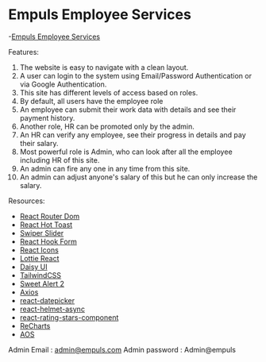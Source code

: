 # Empuls Employee Services

-[Empuls Employee Services](https://assignment-12-20a84.web.app)

Features:

1. The website is easy to navigate with a clean layout.
2. A user can login to the system using Email/Password Authentication or via Google Authentication.
3. This site has different levels of access based on roles.
4. By default, all users have the employee role
5. An employee can submit their work data with details and see their payment history.
6. Another role, HR can be promoted only by the admin.
7. An HR can verify any employee, see their progress in details and pay their salary.
8. Most powerful role is Admin, who can look after all the employee including HR of this site.
9. An admin can fire any one in any time from this site.
10. An admin can adjust anyone's salary of this but he can only increase the salary.




Resources:

- [React Router Dom](https://reactrouter.com/en/main)
- [React Hot Toast](https://react-hot-toast.com/)
- [Swiper Slider](https://swiperjs.com/react)
- [React Hook Form](https://swiperjs.com/react)
- [React Icons](https://react-icons.github.io/react-icons/)
- [Lottie React](https://lottiereact.com/)
- [Daisy UI](https://daisyui.com/)
- [TailwindCSS](https://tailwindcss.com/)
- [Sweet Alert 2](https://sweetalert2.github.io/)
- [Axios](https://axios-http.com/)
- [react-datepicker](https://reactdatepicker.com/)
- [react-helmet-async](https://www.npmjs.com/package/react-helmet-async)
- [react-rating-stars-component](https://www.npmjs.com/package/react-rating-stars-component)
- [ReCharts](https://recharts.org/)
- [AOS](https://michalsnik.github.io/aos/)


Admin Email : admin@empuls.com
Admin password : Admin@empuls